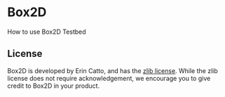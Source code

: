 # Box2D 

How to use Box2D Testbed

## License

Box2D is developed by Erin Catto, and has the [zlib license](http://en.wikipedia.org/wiki/Zlib_License). While the zlib license does not require acknowledgement, we encourage you to give credit to Box2D in your product.
